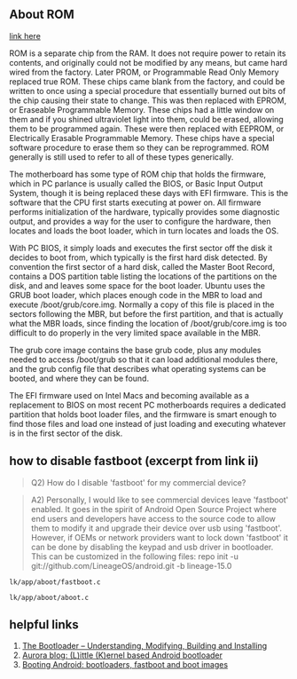 ## About ROM
[link here](https://askubuntu.com/questions/173248/where-is-the-bootloader-stored-in-rom-ram-or-elsewhere)
>
ROM is a separate chip from the RAM. It does not require power to retain its contents, and originally could not be modified by any means, but came hard wired from the factory. Later PROM, or Programmable Read Only Memory replaced true ROM. These chips came blank from the factory, and could be written to once using a special procedure that essentially burned out bits of the chip causing their state to change. This was then replaced with EPROM, or Eraseable Programmable Memory. These chips had a little window on them and if you shined ultraviolet light into them, could be erased, allowing them to be programmed again. These were then replaced with EEPROM, or Electrically Erasable Programmable Memory. These chips have a special software procedure to erase them so they can be reprogrammed. ROM generally is still used to refer to all of these types generically.
>
The motherboard has some type of ROM chip that holds the firmware, which in PC parlance is usually called the BIOS, or Basic Input Output System, though it is being replaced these days with EFI firmware. This is the software that the CPU first starts executing at power on. All firmware performs initialization of the hardware, typically provides some diagnostic output, and provides a way for the user to configure the hardware, then locates and loads the boot loader, which in turn locates and loads the OS.
>
With PC BIOS, it simply loads and executes the first sector off the disk it decides to boot from, which typically is the first hard disk detected. By convention the first sector of a hard disk, called the Master Boot Record, contains a DOS partition table listing the locations of the partitions on the disk, and and leaves some space for the boot loader. Ubuntu uses the GRUB boot loader, which places enough code in the MBR to load and execute /boot/grub/core.img. Normally a copy of this file is placed in the sectors following the MBR, but before the first partition, and that is actually what the MBR loads, since finding the location of /boot/grub/core.img is too difficult to do properly in the very limited space available in the MBR.
>
The grub core image contains the base grub code, plus any modules needed to access /boot/grub so that it can load additional modules there, and the grub config file that describes what operating systems can be booted, and where they can be found.
>
The EFI firmware used on Intel Macs and becoming available as a replacement to BIOS on most recent PC motherboards requires a dedicated partition that holds boot loader files, and the firmware is smart enough to find those files and load one instead of just loading and executing whatever is in the first sector of the disk.

## how to disable fastboot (excerpt from link ii)
>Q2) How do I disable 'fastboot' for my commercial device?

>A2) Personally, I would like to see commercial devices leave 'fastboot' enabled.  It goes in the spirit of Android Open Source Project where end users and developers have access to the source code to allow them to modify it and upgrade their device over usb using 'fastboot'.  However, if OEMs or network providers want to lock down 'fastboot' it can be done by disabling the keypad and usb driver in bootloader.  This can be customized in the following files:
repo init -u git://github.com/LineageOS/android.git -b lineage-15.0


	lk/app/aboot/fastboot.c

	lk/app/aboot/aboot.c

## helpful links
1. [The Bootloader – Understanding, Modifying, Building and Installing](https://javigon.com/2012/08/27/the-bootloader-understanding-modifying-building-and-installing/)
2. [Aurora blog: (L)ittle (K)ernel based Android bootloader](https://www.codeaurora.org/blogs/little-kernel-based-android-bootloader)
3. [Booting Android: bootloaders, fastboot and boot images](https://www.slideshare.net/chrissimmonds/android-bootslides20)